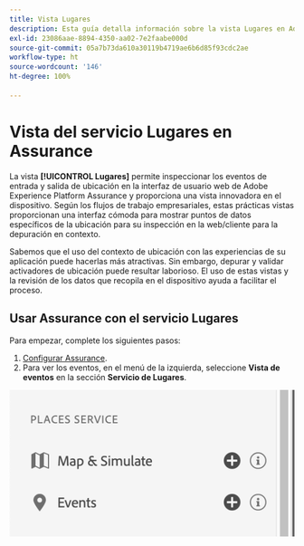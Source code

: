 ```yaml
---
title: Vista Lugares
description: Esta guía detalla información sobre la vista Lugares en Adobe Experience Platform Assurance.
exl-id: 23086aae-8894-4350-aa02-7e2faabe000d
source-git-commit: 05a7b73da610a30119b4719ae6b6d85f93cdc2ae
workflow-type: ht
source-wordcount: '146'
ht-degree: 100%

---
```


# Vista del servicio Lugares en Assurance

La vista **[!UICONTROL Lugares]** permite inspeccionar los eventos de entrada y salida de ubicación en la interfaz de usuario web de Adobe Experience Platform Assurance y proporciona una vista innovadora en el dispositivo. Según los flujos de trabajo empresariales, estas prácticas vistas proporcionan una interfaz cómoda para mostrar puntos de datos específicos de la ubicación para su inspección en la web/cliente para la depuración en contexto.

Sabemos que el uso del contexto de ubicación con las experiencias de su aplicación puede hacerlas más atractivas. Sin embargo, depurar y validar activadores de ubicación puede resultar laborioso. El uso de estas vistas y la revisión de los datos que recopila en el dispositivo ayuda a facilitar el proceso.

## Usar Assurance con el servicio Lugares

Para empezar, complete los siguientes pasos:

1. [Configurar Assurance](../tutorials/implement-assurance.md).
2. Para ver los eventos, en el menú de la izquierda, seleccione **Vista de eventos** en la sección **Servicio de Lugares**.

![](./images/places-service/places-view.png)
